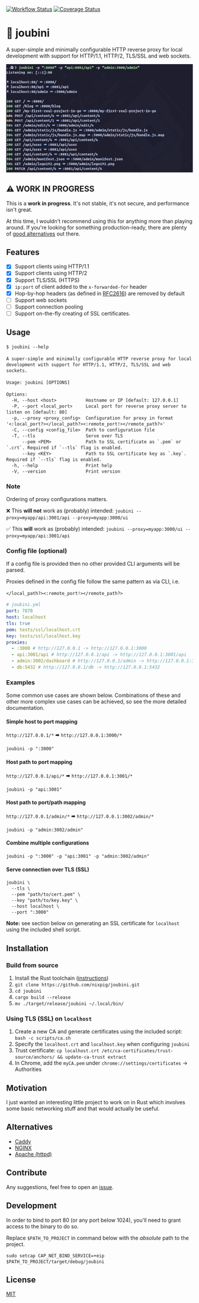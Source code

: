 [![Workflow Status](https://github.com/nixpig/joubini/actions/workflows/general.yml/badge.svg?branch=main)](https://github.com/nixpig/joubini/actions/workflows/general.yml?query=branch%3Amain)
[![Coverage Status](https://coveralls.io/repos/github/nixpig/joubini/badge.svg?branch=main)](https://coveralls.io/github/nixpig/joubini?branch=main)

# 🐙 joubini

A super-simple and minimally configurable HTTP reverse proxy for local development with support for HTTP/1.1, HTTP/2, TLS/SSL and web sockets.

![Screenshot of Joubini running as reverse proxy](screenshot.png)

## ⚠️ WORK IN PROGRESS

This is a **work in progress**. It's not stable, it's not secure, and performance isn't great.

At this time, I wouldn't recommend using this for anything more than playing around. If you're looking for something production-ready, there are plenty of [good alternatives](#Alternatives) out there.

## Features

- [x] Support clients using HTTP/1.1
- [x] Support clients using HTTP/2
- [x] Support TLS/SSL (HTTPS)
- [x] `ip:port` of client added to the `x-forwarded-for` header
- [x] Hop-by-hop headers (as defined in [RFC2616](https://datatracker.ietf.org/doc/html/rfc2616#section-13.5.1)) are removed by default
- [ ] Support web sockets
- [ ] Support connection pooling
- [ ] Support on-the-fly creating of SSL certificates.

## Usage

```shell
$ joubini --help

A super-simple and minimally configurable HTTP reverse proxy for local development with support for HTTP/1.1, HTTP/2, TLS/SSL and web sockets.

Usage: joubini [OPTIONS]

Options:
  -H, --host <host>           Hostname or IP [default: 127.0.0.1]
  -P, --port <local_port>     Local port for reverse proxy server to listen on [default: 80]
  -p, --proxy <proxy_config>  Configuration for proxy in format '<:local_port?></local_path?><:remote_port!></remote_path?>'
  -C, --config <config_file>  Path to configuration file
  -T, --tls                   Serve over TLS
      --pem <PEM>             Path to SSL certificate as `.pem` or `.crt`. Required if `--tls` flag is enabled.
      --key <KEY>             Path to SSL certificate key as `.key`. Required if `--tls` flag is enabled.
  -h, --help                  Print help
  -V, --version               Print version

```

### Note

Ordering of proxy configurations matters.

❌ This **will not** work as (probably) intended:
`joubini --proxy=myapp/api:3001/api --proxy=myapp:3000/ui`

✅ This **will** work as (probably) intended:
`joubini --proxy=myapp:3000/ui --proxy=myapp/api:3001/api`

### Config file (optional)

If a config file is provided then no other provided CLI arguments will be parsed.

Proxies defined in the config file follow the same pattern as via CLI, i.e.

`</local_path?><:remote_port!></remote_path?>`

```yaml
# joubini.yml
port: 7878
host: localhost
tls: true
pem: tests/ssl/localhost.crt
key: tests/ssl/localhost.key
proxies:
  - :3000 # http://127.0.0.1 -> http://127.0.0.1:3000
  - api:3001/api # http://127.0.0.1/api -> http://127.0.0.1:3001/api
  - admin:3002/dashboard # http://127.0.0.1/admin -> http://127.0.0.1:3002/dashboard
  - db:5432 # http://127.0.0.1/db -> http://127.0.0.1:5432
```

### Examples

Some common use cases are shown below. Combinations of these and other more complex use cases can be achieved, so see the more detailed documentation.

#### Simple host to port mapping

`http://127.0.0.1/*` 🠮 `http://127.0.0.1:3000/*`

```shell
joubini -p ":3000"
```

#### Host path to port mapping

`http://127.0.0.1/api/*` 🠮 `http://127.0.0.1:3001/*`

```shell
joubini -p "api:3001"
```

#### Host path to port/path mapping

`http://127.0.0.1/admin/*` 🠮 `http://127.0.0.1:3002/admin/*`

```shell
joubini -p "admin:3002/admin"
```

#### Combine multiple configurations

```shell
joubini -p ":3000" -p "api:3001" -p "admin:3002/admin"
```

#### Serve connection over TLS (SSL)

```shell
joubini \
  --tls \
  --pem "path/to/cert.pem" \
  --key "path/to/key.key" \
  --host localhost \
  --port ":3000"
```

**Note:** see section below on generating an SSL certificate for `localhost` using the included shell script.

## Installation

### Build from source

1. Install the Rust toolchain ([instructions](https://rustup.rs/))
1. `git clone https://github.com/nixpig/joubini.git`
1. `cd joubini`
1. `cargo build --release`
1. `mv ./target/release/joubini ~/.local/bin/`

### Using TLS (SSL) on `localhost`

1. Create a new CA and generate certificates using the included script: `bash -c scripts/ca.sh`
1. Specify the `localhost.crt` and `localhost.key` when configuring `joubini`
1. Trust certificate: `cp localhost.crt /etc/ca-certificates/trust-source/anchors/ && update-ca-trust extract`
1. In Chrome, add the `myCA.pem` under `chrome://settings/certificates` -> Authorities

## Motivation

I just wanted an interesting little project to work on in Rust which involves some basic networking stuff and that would actually be useful.

## Alternatives

- [Caddy](https://caddyserver.com/)
- [NGINX](https://www.nginx.com/)
- [Apache (httpd)](https://httpd.apache.org/)

## Contribute

Any suggestions, feel free to open an [issue](https://github.com/nixpig/joubini/issues).

## Development

In order to bind to port 80 (or any port below 1024), you'll need to grant access to the binary to do so.

Replace `$PATH_TO_PROJECT` in command below with the _absolute_ path to the project.

```shell
sudo setcap CAP_NET_BIND_SERVICE=+eip $PATH_TO_PROJECT/target/debug/joubini

```

## License

[MIT](https://github.com/nixpig/joubini?tab=MIT-1-ov-file#readme)
